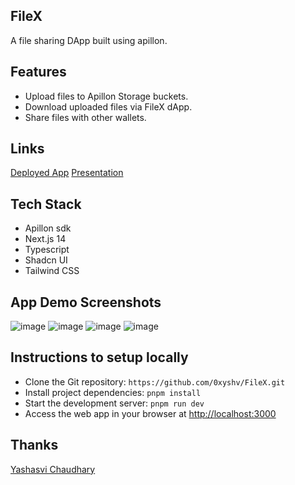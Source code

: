 ## FileX

A file sharing DApp built using apillon.

## Features

- Upload files to Apillon Storage buckets.
- Download uploaded files via FileX dApp.
- Share files with other wallets.

## Links

[Deployed App]()
[Presentation]()

## Tech Stack

- Apillon sdk
- Next.js 14
- Typescript
- Shadcn UI
- Tailwind CSS

## App Demo Screenshots

![image](/public/app/1.jpg)
![image](/public/app/2.jpg)
![image](/public/app/3.jpg)
![image](/public/app/4.jpg)

## Instructions to setup locally

- Clone the Git repository: `https://github.com/0xyshv/FileX.git`
- Install project dependencies: `pnpm install`
- Start the development server: `pnpm run dev`
- Access the web app in your browser at [http://localhost:3000](http://localhost:3000)

## Thanks

[Yashasvi Chaudhary](https://twitter.com/0xyshv)
